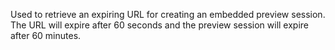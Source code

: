 Used to retrieve an expiring URL for creating an embedded preview session. 
The URL will expire after 60 seconds and the preview session will expire after 60 minutes.